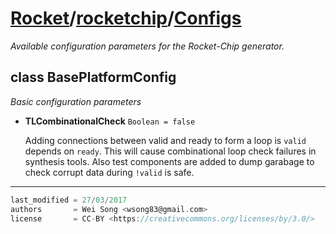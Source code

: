 [Rocket](../Readme.md)/[rocketchip](../rocketchip.md)/[Configs](https://github.com/ucb-bar/rocket-chip/blob/master/src/main/scala/rocketchip/Configs.scala)
=====================

*Available configuration parameters for the Rocket-Chip generator.*

class BasePlatformConfig
----------------
*Basic configuration parameters*

+ **TLCombinationalCheck** `Boolean = false`

    Adding connections between valid and ready to form a loop is `valid` depends on `ready`.
    This will cause combinational loop check failures in synthesis tools.
    Also test components are added to dump garabage to check corrupt data during `!valid` is safe.


**********************

```scala
last_modified = 27/03/2017
authors       = Wei Song <wsong83@gmail.com>
license       = CC-BY <https://creativecommons.org/licenses/by/3.0/>
```
